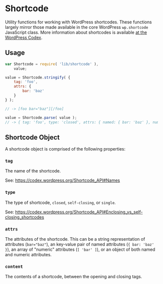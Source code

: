 Shortcode
=========

Utility functions for working with WordPress shortcodes. These functions largely mirror those made available in the core WordPress `wp.shortcode` JavaScript class. More information about shortcodes is available [at the WordPress Codex](https://codex.wordpress.org/Shortcode_API).

## Usage

```js
var Shortcode = require( 'lib/shortcode' ),
	value;

value = Shortcode.stringify( {
	tag: 'foo',
	attrs: {
		bar: 'baz'
	}
} );

// -> [foo bar="baz"][/foo]

value = Shortcode.parse( value );
// -> { tag: 'foo', type: 'closed', attrs: { named: { bar: 'baz' }, numeric: [] } }
```

## Shortcode Object

A shortcode object is comprised of the following properties:

### `tag`

The name of the shortcode.

See: https://codex.wordpress.org/Shortcode_API#Names

### `type`

The type of shortcode, `closed`, `self-closing`, or `single`.

See: https://codex.wordpress.org/Shortcode_API#Enclosing_vs_self-closing_shortcodes

### `attrs`

The attributes of the shortcode. This can be a string representation of attributes (`bar="baz"`), an key-value pair of named attributes (`{ bar: 'baz' }`), an array of "numeric" attributes (`[ 'bar' ]`), or an object of both named and numeric attributes.

### `content`

The contents of a shortcode, between the opening and closing tags.
